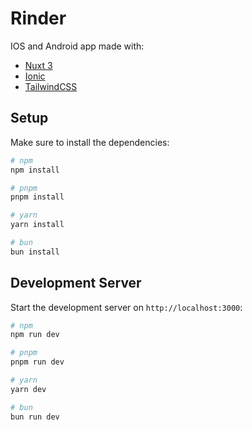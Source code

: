 # Rinder

IOS and Android app made with:
- [Nuxt 3](https://nuxt.com/docs/getting-started/introduction)
- [Ionic](https://ionicframework.com/docs/)
- [TailwindCSS](https://tailwindcss.com/docs/installation)

## Setup

Make sure to install the dependencies:

```bash
# npm
npm install

# pnpm
pnpm install

# yarn
yarn install

# bun
bun install
```

## Development Server

Start the development server on `http://localhost:3000`:

```bash
# npm
npm run dev

# pnpm
pnpm run dev

# yarn
yarn dev

# bun
bun run dev
```